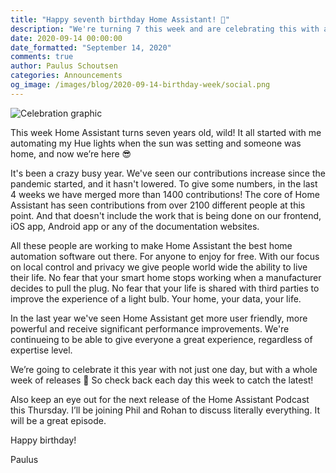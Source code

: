 ```yaml
---
title: "Happy seventh birthday Home Assistant! 🎉"
description: "We're turning 7 this week and are celebrating this with a week of cool releases. Keep an eye on the blog for the latest."
date: 2020-09-14 00:00:00
date_formatted: "September 14, 2020"
comments: true
author: Paulus Schoutsen
categories: Announcements
og_image: /images/blog/2020-09-14-birthday-week/social.png
---
```


![Celebration graphic](/images/blog/2020-09-14-birthday-week/social.png)

This week Home Assistant turns seven years old, wild! It all started with me automating my Hue lights when the sun was setting and someone was home, and now we’re here 😎

It's been a crazy busy year. We've seen our contributions increase since the pandemic started, and it hasn't lowered. To give some numbers, in the last 4 weeks we have merged more than 1400 contributions! The core of Home Assistant has seen contributions from over 2100 different people at this point. And that doesn't include the work that is being done on our frontend, iOS app, Android app or any of the documentation websites.

All these people are working to make Home Assistant the best home automation software out there. For anyone to enjoy for free. With our focus on local control and privacy we give people world wide the ability to live their life. No fear that your smart home stops working when a manufacturer decides to pull the plug. No fear that your life is shared with third parties to improve the experience of a light bulb. Your home, your data, your life.

In the last year we've seen Home Assistant get more user friendly, more powerful and receive significant performance improvements. We're continueing to be able to give everyone a great experience, regardless of expertise level.

We’re going to celebrate it this year with not just one day, but with a whole week of releases 🎁 So check back each day this week to catch the latest!

Also keep an eye out for the next release of the Home Assistant Podcast this Thursday. I’ll be joining Phil and Rohan to discuss literally everything. It will be a great episode.

Happy birthday!

Paulus
